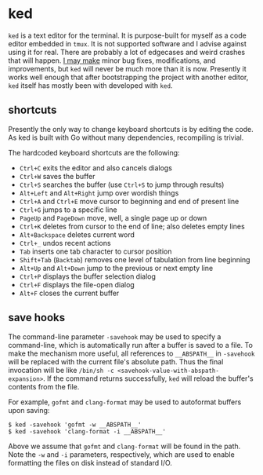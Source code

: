 # ked

`ked` is a text editor for the terminal. It is purpose-built for myself
as a code editor embedded in `tmux`. It is not supported software and I
advise against using it for real. There are probably a lot of edgecases and
weird crashes that will happen. [I may make](TODO.md) minor bug fixes,
modifications, and improvements, but `ked` will never be much more than
it is now. Presently it works well enough that after bootstrapping the
project with another editor, `ked` itself has mostly been with developed
with `ked`.

## shortcuts

Presently the only way to change keyboard shortcuts is by editing the
code. As ked is built with Go without many dependencies, recompiling
is trivial.

The hardcoded keyboard shortcuts are the following:

  * `Ctrl+C` exits the editor and also cancels dialogs
  * `Ctrl+W` saves the buffer
  * `Ctrl+S` searches the buffer (use `Ctrl+S` to jump through results)
  * `Alt+Left` and `Alt+Right` jump over wordish things
  * `Ctrl+A` and `Ctrl+E` move cursor to beginning and end of present line
  * `Ctrl+G` jumps to a specific line
  * `PageUp` and `PageDown` move, well, a single page up or down
  * `Ctrl+K` deletes from cursor to the end of line; also deletes empty lines
  * `Alt+Backspace` deletes current word
  * `Ctrl+_` undos recent actions
  * `Tab` inserts one tab character to cursor position
  * `Shift+Tab` (`Backtab`) removes one level of tabulation from line beginning
  * `Alt+Up` and `Alt+Down` jump to the previous or next empty line
  * `Ctrl+P` displays the buffer selection dialog
  * `Ctrl+F` displays the file-open dialog
  * `Alt+F` closes the current buffer

## save hooks

The command-line parameter `-savehook` may be used to specify a command-line,
which is automatically run after a buffer is saved to a file. To make the
mechanism more useful, all references to `__ABSPATH__` in `-savehook` will be
replaced with the current file's absolute path. Thus the final invocation will
be like `/bin/sh -c <savehook-value-with-abspath-expansion>`. If the command
returns successfully, `ked` will reload the buffer's contents from the file.

For example, `gofmt` and `clang-format` may be used to autoformat buffers upon
saving:

    $ ked -savehook 'gofmt -w __ABSPATH__'
	$ ked -savehook 'clang-format -i __ABSPATH__'

Above we assume that `gofmt` and `clang-format` will be found in the path.
Note the `-w` and `-i` parameters, respectively, which are used to enable
formatting the files on disk instead of standard I/O.

